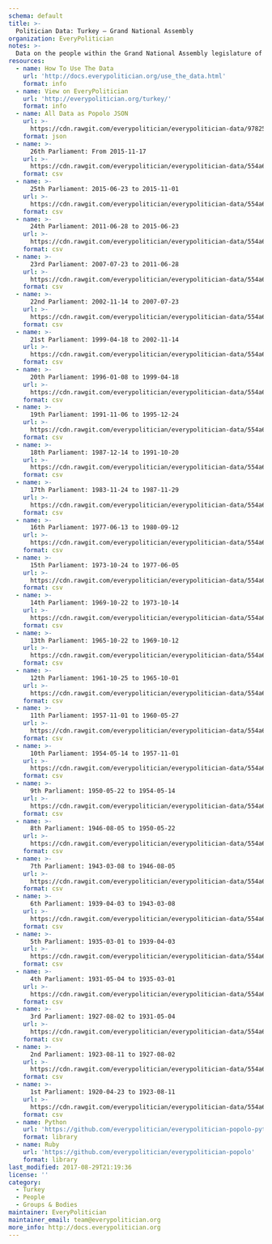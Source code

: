 ```yaml
---
schema: default
title: >-
  Politician Data: Turkey — Grand National Assembly
organization: EveryPolitician
notes: >-
  Data on the people within the Grand National Assembly legislature of Turkey.
resources:
  - name: How To Use The Data
    url: 'http://docs.everypolitician.org/use_the_data.html'
    format: info
  - name: View on EveryPolitician
    url: 'http://everypolitician.org/turkey/'
    format: info
  - name: All Data as Popolo JSON
    url: >-
      https://cdn.rawgit.com/everypolitician/everypolitician-data/978250b8810496107ac98596414204e5bca839be/data/Turkey/Assembly/ep-popolo-v1.0.json
    format: json
  - name: >-
      26th Parliament: From 2015-11-17
    url: >-
      https://cdn.rawgit.com/everypolitician/everypolitician-data/554a6cb306153130ac5558e4c015471d63e57cb7/data/Turkey/Assembly/term-26.csv
    format: csv
  - name: >-
      25th Parliament: 2015-06-23 to 2015-11-01
    url: >-
      https://cdn.rawgit.com/everypolitician/everypolitician-data/554a6cb306153130ac5558e4c015471d63e57cb7/data/Turkey/Assembly/term-25.csv
    format: csv
  - name: >-
      24th Parliament: 2011-06-28 to 2015-06-23
    url: >-
      https://cdn.rawgit.com/everypolitician/everypolitician-data/554a6cb306153130ac5558e4c015471d63e57cb7/data/Turkey/Assembly/term-24.csv
    format: csv
  - name: >-
      23rd Parliament: 2007-07-23 to 2011-06-28
    url: >-
      https://cdn.rawgit.com/everypolitician/everypolitician-data/554a6cb306153130ac5558e4c015471d63e57cb7/data/Turkey/Assembly/term-23.csv
    format: csv
  - name: >-
      22nd Parliament: 2002-11-14 to 2007-07-23
    url: >-
      https://cdn.rawgit.com/everypolitician/everypolitician-data/554a6cb306153130ac5558e4c015471d63e57cb7/data/Turkey/Assembly/term-22.csv
    format: csv
  - name: >-
      21st Parliament: 1999-04-18 to 2002-11-14
    url: >-
      https://cdn.rawgit.com/everypolitician/everypolitician-data/554a6cb306153130ac5558e4c015471d63e57cb7/data/Turkey/Assembly/term-21.csv
    format: csv
  - name: >-
      20th Parliament: 1996-01-08 to 1999-04-18
    url: >-
      https://cdn.rawgit.com/everypolitician/everypolitician-data/554a6cb306153130ac5558e4c015471d63e57cb7/data/Turkey/Assembly/term-20.csv
    format: csv
  - name: >-
      19th Parliament: 1991-11-06 to 1995-12-24
    url: >-
      https://cdn.rawgit.com/everypolitician/everypolitician-data/554a6cb306153130ac5558e4c015471d63e57cb7/data/Turkey/Assembly/term-19.csv
    format: csv
  - name: >-
      18th Parliament: 1987-12-14 to 1991-10-20
    url: >-
      https://cdn.rawgit.com/everypolitician/everypolitician-data/554a6cb306153130ac5558e4c015471d63e57cb7/data/Turkey/Assembly/term-18.csv
    format: csv
  - name: >-
      17th Parliament: 1983-11-24 to 1987-11-29
    url: >-
      https://cdn.rawgit.com/everypolitician/everypolitician-data/554a6cb306153130ac5558e4c015471d63e57cb7/data/Turkey/Assembly/term-17.csv
    format: csv
  - name: >-
      16th Parliament: 1977-06-13 to 1980-09-12
    url: >-
      https://cdn.rawgit.com/everypolitician/everypolitician-data/554a6cb306153130ac5558e4c015471d63e57cb7/data/Turkey/Assembly/term-16.csv
    format: csv
  - name: >-
      15th Parliament: 1973-10-24 to 1977-06-05
    url: >-
      https://cdn.rawgit.com/everypolitician/everypolitician-data/554a6cb306153130ac5558e4c015471d63e57cb7/data/Turkey/Assembly/term-15.csv
    format: csv
  - name: >-
      14th Parliament: 1969-10-22 to 1973-10-14
    url: >-
      https://cdn.rawgit.com/everypolitician/everypolitician-data/554a6cb306153130ac5558e4c015471d63e57cb7/data/Turkey/Assembly/term-14.csv
    format: csv
  - name: >-
      13th Parliament: 1965-10-22 to 1969-10-12
    url: >-
      https://cdn.rawgit.com/everypolitician/everypolitician-data/554a6cb306153130ac5558e4c015471d63e57cb7/data/Turkey/Assembly/term-13.csv
    format: csv
  - name: >-
      12th Parliament: 1961-10-25 to 1965-10-01
    url: >-
      https://cdn.rawgit.com/everypolitician/everypolitician-data/554a6cb306153130ac5558e4c015471d63e57cb7/data/Turkey/Assembly/term-12.csv
    format: csv
  - name: >-
      11th Parliament: 1957-11-01 to 1960-05-27
    url: >-
      https://cdn.rawgit.com/everypolitician/everypolitician-data/554a6cb306153130ac5558e4c015471d63e57cb7/data/Turkey/Assembly/term-11.csv
    format: csv
  - name: >-
      10th Parliament: 1954-05-14 to 1957-11-01
    url: >-
      https://cdn.rawgit.com/everypolitician/everypolitician-data/554a6cb306153130ac5558e4c015471d63e57cb7/data/Turkey/Assembly/term-10.csv
    format: csv
  - name: >-
      9th Parliament: 1950-05-22 to 1954-05-14
    url: >-
      https://cdn.rawgit.com/everypolitician/everypolitician-data/554a6cb306153130ac5558e4c015471d63e57cb7/data/Turkey/Assembly/term-9.csv
    format: csv
  - name: >-
      8th Parliament: 1946-08-05 to 1950-05-22
    url: >-
      https://cdn.rawgit.com/everypolitician/everypolitician-data/554a6cb306153130ac5558e4c015471d63e57cb7/data/Turkey/Assembly/term-8.csv
    format: csv
  - name: >-
      7th Parliament: 1943-03-08 to 1946-08-05
    url: >-
      https://cdn.rawgit.com/everypolitician/everypolitician-data/554a6cb306153130ac5558e4c015471d63e57cb7/data/Turkey/Assembly/term-7.csv
    format: csv
  - name: >-
      6th Parliament: 1939-04-03 to 1943-03-08
    url: >-
      https://cdn.rawgit.com/everypolitician/everypolitician-data/554a6cb306153130ac5558e4c015471d63e57cb7/data/Turkey/Assembly/term-6.csv
    format: csv
  - name: >-
      5th Parliament: 1935-03-01 to 1939-04-03
    url: >-
      https://cdn.rawgit.com/everypolitician/everypolitician-data/554a6cb306153130ac5558e4c015471d63e57cb7/data/Turkey/Assembly/term-5.csv
    format: csv
  - name: >-
      4th Parliament: 1931-05-04 to 1935-03-01
    url: >-
      https://cdn.rawgit.com/everypolitician/everypolitician-data/554a6cb306153130ac5558e4c015471d63e57cb7/data/Turkey/Assembly/term-4.csv
    format: csv
  - name: >-
      3rd Parliament: 1927-08-02 to 1931-05-04
    url: >-
      https://cdn.rawgit.com/everypolitician/everypolitician-data/554a6cb306153130ac5558e4c015471d63e57cb7/data/Turkey/Assembly/term-3.csv
    format: csv
  - name: >-
      2nd Parliament: 1923-08-11 to 1927-08-02
    url: >-
      https://cdn.rawgit.com/everypolitician/everypolitician-data/554a6cb306153130ac5558e4c015471d63e57cb7/data/Turkey/Assembly/term-2.csv
    format: csv
  - name: >-
      1st Parliament: 1920-04-23 to 1923-08-11
    url: >-
      https://cdn.rawgit.com/everypolitician/everypolitician-data/554a6cb306153130ac5558e4c015471d63e57cb7/data/Turkey/Assembly/term-1.csv
    format: csv
  - name: Python
    url: 'https://github.com/everypolitician/everypolitician-popolo-python'
    format: library
  - name: Ruby
    url: 'https://github.com/everypolitician/everypolitician-popolo'
    format: library
last_modified: 2017-08-29T21:19:36
license: ''
category:
  - Turkey
  - People
  - Groups & Bodies
maintainer: EveryPolitician
maintainer_email: team@everypolitician.org
more_info: http://docs.everypolitician.org
---
```

